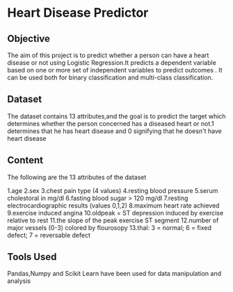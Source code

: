 
# Heart Disease Predictor



## Objective

The aim of this project is to predict whether a person can have a heart disease or not using Logistic Regression.It predicts a dependent variable based on one or more set of independent variables to predict outcomes . It can be used both for binary classification and multi-class classification.
## Dataset

The dataset contains 13 attributes,and the goal is to predict the target which determines whether the person concerned has a diseased heart or not.1 determines that he has heart disease and 0 signifying that he doesn't have heart disease
## Content
The following are the 13 attributes of the dataset

1.age 2.sex 3.chest pain type (4 values) 4.resting blood pressure 5.serum cholestoral in mg/dl 6.fasting blood sugar > 120 mg/dl 7.resting electrocardiographic results (values 0,1,2) 8.maximum heart rate achieved 9.exercise induced angina 10.oldpeak = ST depression induced by exercise relative to rest 11.the slope of the peak exercise ST segment 12.number of major vessels (0-3) colored by flourosopy 13.thal: 3 = normal; 6 = fixed defect; 7 = reversable defect
## Tools Used

Pandas,Numpy and Scikit Learn have been used for data manipulation and analysis